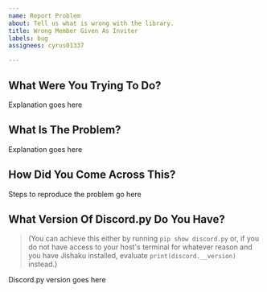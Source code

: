 ```yaml
---
name: Report Problem
about: Tell us what is wrong with the library.
title: Wrong Member Given As Inviter
labels: bug
assignees: cyrus01337

---
```


## What Were You Trying To Do?
Explanation goes here

## What Is The Problem?
Explanation goes here

## How Did You Come Across This?
Steps to reproduce the problem go here

## What Version Of Discord.py Do You Have?
> (You can achieve this either by running `pip show discord.py` or, if you do not have access to your host's terminal for whatever reason and you have Jishaku installed, evaluate `print(discord.__version)` instead.)

Discord.py version goes here
